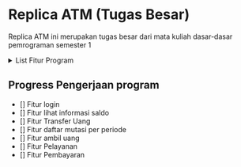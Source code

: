 # Replica ATM (Tugas Besar)

Replica ATM ini merupakan tugas besar dari mata kuliah dasar-dasar pemrograman semester 1

<details>
<summary>List Fitur Program</summary>
- Fitur login (maximal kesalahan input password 3x)
- Fitur lihat informasi saldo
- Fitur Transfer Uang (Limit transfer perhari tergantung dari jenis rekening)
- Fitur daftar mutasi per periode (mingguan/bulanan/per periode tertentu)
- Fitur ambil uang (dengan nominal sesuai menu ATM atau input tergantung pengguna)
- Fitur Pelayanan (Ubah password, ubah alamat e-mail, enable/disable kartu atm)
- Fitur Pembayaran (bayar listrik, pdam, top up, pajak)
</details>

## Progress Pengerjaan program
- [] Fitur login
- [] Fitur lihat informasi saldo
- [] Fitur Transfer Uang
- [] Fitur daftar mutasi per periode
- [] Fitur ambil uang
- [] Fitur Pelayanan
- [] Fitur Pembayaran